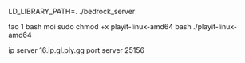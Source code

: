 LD_LIBRARY_PATH=. ./bedrock_server

tao 1 bash moi
sudo chmod +x playit-linux-amd64
bash ./playit-linux-amd64

ip server 
16.ip.gl.ply.gg
port server
25156
